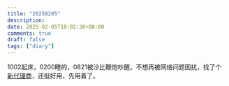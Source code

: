 ```yaml
---
title: "20250205"
description: 
date: 2025-02-05T10:02:30+08:00
comments: true
draft: false
tags: ["diary"]
---
```

1002起床，0200睡的，0821被沙比鞭炮吵醒。不想再被网络问题困扰，找了个[新代理商](https://www.riolu.me/user)，还挺好用，先用着了。